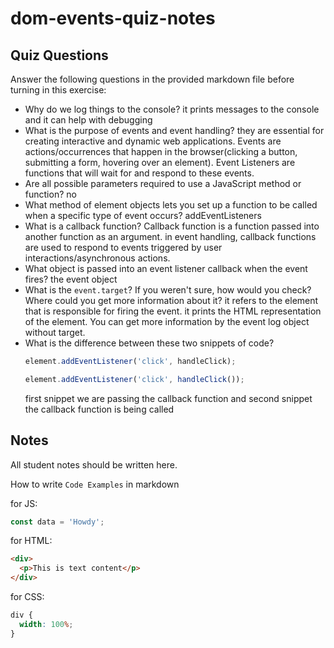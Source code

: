 # dom-events-quiz-notes

## Quiz Questions

Answer the following questions in the provided markdown file before turning in this exercise:

- Why do we log things to the console?
  it prints messages to the console and it can help with debugging
- What is the purpose of events and event handling?
  they are essential for creating interactive and dynamic web applications. Events are actions/occurrences that happen in the browser(clicking a button, submitting a form, hovering over an element). Event Listeners are functions that will wait for and respond to these events.
- Are all possible parameters required to use a JavaScript method or function?
  no
- What method of element objects lets you set up a function to be called when a specific type of event occurs?
  addEventListeners
- What is a callback function?
  Callback function is a function passed into another function as an argument. in event handling, callback functions are used to respond to events triggered by user interactions/asynchronous actions.
- What object is passed into an event listener callback when the event fires?
  the event object
- What is the `event.target`? If you weren't sure, how would you check? Where could you get more information about it?
  it refers to the element that is responsible for firing the event. it prints the HTML representation of the element. You can get more information by the event log object without target.
- What is the difference between these two snippets of code?
  ```js
  element.addEventListener('click', handleClick);
  ```
  ```js
  element.addEventListener('click', handleClick());
  ```
  first snippet we are passing the callback function and second snippet the callback function is being called

## Notes

All student notes should be written here.

How to write `Code Examples` in markdown

for JS:

```javascript
const data = 'Howdy';
```

for HTML:

```html
<div>
  <p>This is text content</p>
</div>
```

for CSS:

```css
div {
  width: 100%;
}
```
